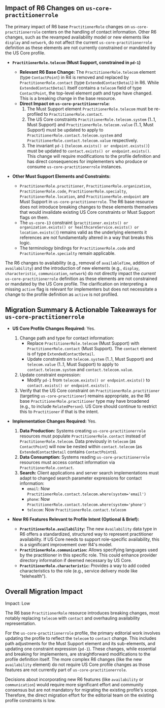## Impact of R6 Changes on `us-core-practitionerrole`

The primary impact of R6 base `PractitionerRole` changes on `us-core-practitionerrole` centers on the handling of contact information. Other R6 changes, such as the revamped availability model or new elements like `display` and `network`, do not affect the current `us-core-practitionerrole` definition as these elements are not currently constrained or mandated by the US Core profile.

*   **`PractitionerRole.telecom` (Must Support, constrained in `pd-1`)**
    *   **Relevant R6 Base Change:** The `PractitionerRole.telecom` element (type `ContactPoint`) in R4 is removed and replaced by `PractitionerRole.contact` (type `ExtendedContactDetail`) in R6. While `ExtendedContactDetail` itself contains a `telecom` field of type `ContactPoint`, the top-level element path and type have changed. This is a breaking change in the base resource.
    *   **Direct Impact on `us-core-practitionerrole`:**
        1.  The Must Support element `PractitionerRole.telecom` must be re-profiled to `PractitionerRole.contact`.
        2.  The US Core constraints `PractitionerRole.telecom.system` (1..1, Must Support) and `PractitionerRole.telecom.value` (1..1, Must Support) must be updated to apply to `PractitionerRole.contact.telecom.system` and `PractitionerRole.contact.telecom.value` respectively.
        3.  The invariant `pd-1` (`telecom.exists() or endpoint.exists()`) must be updated to `contact.exists() or endpoint.exists()`.
        This change will require modifications to the profile definition and has direct consequences for implementers who produce or consume `us-core-practitionerrole` instances.

*   **Other Must Support Elements and Constraints:**
    *   `PractitionerRole.practitioner`, `PractitionerRole.organization`, `PractitionerRole.code`, `PractitionerRole.specialty`, `PractitionerRole.location`, and `PractitionerRole.endpoint` are Must Support in `us-core-practitionerrole`. The R6 base resource does not introduce breaking changes to these elements themselves that would invalidate existing US Core constraints or Must Support flags on them.
    *   The `us-core-13` constraint (`practitioner.exists() or organization.exists() or healthcareService.exists() or location.exists()`) remains valid as the underlying elements it references are not fundamentally altered in a way that breaks this logic.
    *   The terminology bindings for `PractitionerRole.code` and `PractitionerRole.specialty` remain applicable.

The R6 changes to availability (e.g., removal of `availableTime`, addition of `availability`) and the introduction of new elements (e.g., `display`, `characteristic`, `communication`, `network`) do not directly impact the *current* `us-core-practitionerrole` definition as these elements are not constrained or mandated by the US Core profile. The clarification on interpreting a missing `active` flag is relevant for implementers but does not necessitate a change to the profile definition as `active` is not profiled.

## Migration Summary & Actionable Takeaways for `us-core-practitionerrole`

*   **US Core Profile Changes Required:** Yes.
    1.  Change path and type for contact information:
        *   Replace `PractitionerRole.telecom` (Must Support) with `PractitionerRole.contact` (Must Support). The `contact` element is of type `ExtendedContactDetail`.
        *   Update constraints on `telecom.system` (1..1, Must Support) and `telecom.value` (1..1, Must Support) to apply to `contact.telecom.system` and `contact.telecom.value`.
    2.  Update constraint expression:
        *   Modify `pd-1` from `telecom.exists() or endpoint.exists()` to `contact.exists() or endpoint.exists()`.
    3.  Verify that the US Core constraint on `PractitionerRole.practitioner` (targeting `us-core-practitioner`) remains appropriate, as the R6 base `PractitionerRole.practitioner` type may have broadened (e.g., to include `RelatedPerson`). US Core should continue to restrict this to `Practitioner` if that is the intent.

*   **Implementation Changes Required:** Yes.
    1.  **Data Production:** Systems creating `us-core-practitionerrole` resources must populate `PractitionerRole.contact` instead of `PractitionerRole.telecom`. Data previously in `telecom` (as `ContactPoint`) will now be nested within `contact.telecom` (as `ExtendedContactDetail` contains `ContactPoint`s).
    2.  **Data Consumption:** Systems reading `us-core-practitionerrole` resources must access contact information via `PractitionerRole.contact`.
    3.  **Search:** Client applications and server search implementations must adapt to changed search parameter expressions for contact information:
        *   `email`: Now `PractitionerRole.contact.telecom.where(system='email')`
        *   `phone`: Now `PractitionerRole.contact.telecom.where(system='phone')`
        *   `telecom`: Now `PractitionerRole.contact.telecom`

*   **New R6 Features Relevant to Profile Intent (Optional & Brief):**
    *   **`PractitionerRole.availability`:** The new `Availability` data type in R6 offers a standardized, structured way to represent practitioner availability. If US Core needs to support role-specific availability, this is a significant improvement over R4's model.
    *   **`PractitionerRole.communication`:** Allows specifying languages used by the practitioner in this specific role. This could enhance provider directory information if deemed necessary by US Core.
    *   **`PractitionerRole.characteristic`:** Provides a way to add coded characteristics to the role (e.g., service delivery mode like "telehealth").

## Overall Migration Impact
Impact: Low

The R6 base `PractitionerRole` resource introduces breaking changes, most notably replacing `telecom` with `contact` and overhauling availability representation.

For the `us-core-practitionerrole` profile, the primary editorial work involves updating the profile to reflect the `telecom` to `contact` change. This includes path adjustments for the Must Support element and its sub-elements, and updating one constraint expression (`pd-1`). These changes, while essential and breaking for implementers, are straightforward modifications to the profile definition itself. The more complex R6 changes (like the new `availability` element) do not require US Core profile changes as those features are not currently part of `us-core-practitionerrole`.

Decisions about incorporating new R6 features (like `availability` or `communication`) would require more significant effort and community consensus but are not mandatory for migrating the existing profile's scope. Therefore, the direct migration effort for the editorial team on the existing profile constraints is low.